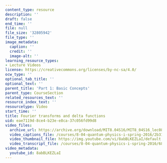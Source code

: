 ```yaml
---
content_type: resource
description: ''
draft: false
end_time: ''
file: null
file_size: '32805942'
file_type: ''
image_metadata:
  caption: ''
  credit: ''
  image-alt: ''
learning_resource_types:
- Lecture Videos
license: https://creativecommons.org/licenses/by-nc-sa/4.0/
ocw_type: ''
optional_tab_title: ''
optional_text: ''
parent_title: 'Part 1: Basic Concepts'
parent_type: CourseSection
related_resources_text: ''
resource_index_text: ''
resourcetype: Video
start_time: ''
title: Fourier transforms and delta functions
uid: eae7119d-8ce4-b23e-e8ca-37c056fd99d8
video_files:
  archive_url: https://archive.org/download/MIT8.04S16/MIT8_04S16_lec08_s1_300k.mp4
  video_captions_file: /courses/8-04-quantum-physics-i-spring-2016/2b318366cf4953cb8744c10e800a2168_8abBLKEZLaI.vtt
  video_thumbnail_file: https://img.youtube.com/vi/8abBLKEZLaI/default.jpg
  video_transcript_file: /courses/8-04-quantum-physics-i-spring-2016/68fba66a2aadc2d9773e04ca558d171c_8abBLKEZLaI.pdf
video_metadata:
  youtube_id: 8abBLKEZLaI
---
```


